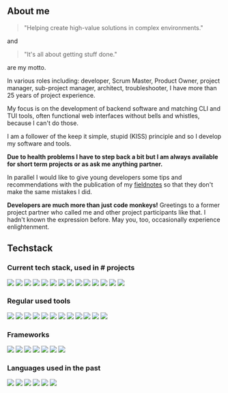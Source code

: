## About me

> "Helping create high-value solutions in complex environments."

and

> "It's all about getting stuff done."

are my motto.

In various roles including: developer, Scrum Master, Product Owner, project manager, sub-project manager, architect, troubleshooter, I have more than 25 years of project experience.

My focus is on the development of backend software and matching CLI and TUI tools, often functional web interfaces without bells and whistles, because I can't do those.

I am a follower of the keep it simple, stupid (KISS) principle and so I develop my software and tools.

__Due to health problems I have to step back a bit but I am always available for short term projects or as ask me anything partner.__

In parallel I would like to give young developers some tips and recommendations with the publication of my [fieldnotes](https://github.com/vbd/Fieldnotes) so that they don't make the same mistakes I did.

__Developers are much more than just code monkeys!__ Greetings to a former project partner who called me and other project participants like that. I hadn't known the expression before. May you, too, occasionally experience enlightenment.
 

## Techstack

### Current tech stack, used in # projects
![](https://img.shields.io/badge/Go->20-purple?style=plastic)
![](https://img.shields.io/badge/PHP->50-purple?style=plastic)
![](https://img.shields.io/badge/HTMX-<10-purple?style=plastic)
![](https://img.shields.io/badge/SQL->50-purple?style=plastic)
![](https://img.shields.io/badge/Python->50-purple?style=plastic)
![](https://img.shields.io/badge/MS_SQL_Server->20-purple?style=plastic)
![](https://img.shields.io/badge/MySQL->30-purple?style=plastic)
![](https://img.shields.io/badge/MariaDB->10-purple?style=plastic)
![](https://img.shields.io/badge/SQLite->10-purple?style=plastic)
![](https://img.shields.io/badge/MS_Access->20-purple?style=plastic)
![](https://img.shields.io/badge/AHK->30-purple?style=plastic)
![](https://img.shields.io/badge/awk-<10-purple?style=plastic)
![](https://img.shields.io/badge/HTML->50-purple?style=plastic)
![](https://img.shields.io/badge/CSS->20-purple?style=plastic)


### Regular used tools
![](https://img.shields.io/badge/vim-purple?style=plastic)
![](https://img.shields.io/badge/rg-purple?style=plastic)
![](https://img.shields.io/badge/fd-purple?style=plastic)
![](https://img.shields.io/badge/fzf-purple?style=plastic)
![](https://img.shields.io/badge/plantuml-purple?style=plastic)
![](https://img.shields.io/badge/imagemagick-purple?style=plastic)
![](https://img.shields.io/badge/ffmpeg-purple?style=plastic)
![](https://img.shields.io/badge/miller-purple?style=plastic)
![](https://img.shields.io/badge/xsv-purple?style=plastic)
![](https://img.shields.io/badge/vs_code-purple?style=plastic)
![](https://img.shields.io/badge/revealjs-purple?style=plastic)
![](https://img.shields.io/badge/markdown-purple?style=plastic)

### Frameworks
![](https://img.shields.io/badge/Angular-purple?style=plastic)
![](https://img.shields.io/badge/Matplotlib-purple?style=plastic)
![](https://img.shields.io/badge/Pandas-purple?style=plastic)
![](https://img.shields.io/badge/Pytorch-purple?style=plastic)
![](https://img.shields.io/badge/Prophet-purple?style=plastic)
![](https://img.shields.io/badge/pyautogui-purple?style=plastic)
![](https://img.shields.io/badge/FastAPI-purple?style=plastic)


### Languages used in the past
![](https://img.shields.io/badge/C-purple?style=plastic)
![](https://img.shields.io/badge/C%2B%2B-purple?style=plastic)
![](https://img.shields.io/badge/C%23-purple?style=plastic)
![](https://img.shields.io/badge/Perl-purple?style=plastic)
![](https://img.shields.io/badge/R-purple?style=plastic)
![](https://img.shields.io/badge/JavaScript-purple?style=plastic)



<!--
Current. Sorted by use: 
<p>
  <a href="https://skillicons.dev">
    <img src="https://skillicons.dev/icons?i=vim,go,python,md,php,mysql,git,github,sqlite,regex,docker,fastapi,selenium,bots,stackoverflow,vscode,mastodon&perline=12" />
  </a>
</p> 

Past, not used in project for longer time span. Sorted alphabetical:
<p>
  <a href="https://skillicons.dev">
    <img src="https://skillicons.dev/icons?i=angular,bootstrap,c,cpp,cs,dotnet,electron,js,jquery,latex,linux,perl,pytorch,r,rabbitmq,visualstudio,wordpress&perline=12" />
  </a>
</p> 

Played with it, just for fun, up to now never made something useful. Sorted alphabetical:
<p>
  <a href="https://skillicons.dev">
    <img src="https://skillicons.dev/icons?i=clojure,coffeescript,godot,haxe,lua,nim,rust,twitter,wasm&perline=12" />
  </a>
</p>  
-->

<!--
[![GitHub Streak](https://github-readme-streak-stats.herokuapp.com?user=vbd&theme=dark&hide_border=true&date_format=%5BY%20%5DM%20j&mode=weekly)](https://git.io/streak-stats)

[![Anurag's GitHub stats-Dark](https://github-readme-stats.vercel.app/api?username=vbd&show_icons=true&theme=dark#gh-dark-mode-only)
-->


<!--
**vbd/vbd** is a ✨ _special_ ✨ repository because its `README.md` (this file) appears on your GitHub profile.

Here are some ideas to get you started:

- 🔭 I’m currently working on ...
- 🌱 I’m currently learning ...
- 👯 I’m looking to collaborate on ...
- 🤔 I’m looking for help with ...
- 💬 Ask me about ...
- 📫 How to reach me: ...
- 😄 Pronouns: ...
- ⚡ Fun fact: ...
-->
